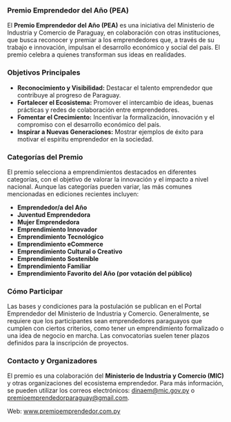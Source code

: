 ### **Premio Emprendedor del Año (PEA)**

El **Premio Emprendedor del Año (PEA)** es una iniciativa del Ministerio de Industria y Comercio de Paraguay, en colaboración con otras instituciones, que busca reconocer y premiar a los emprendedores que, a través de su trabajo e innovación, impulsan el desarrollo económico y social del país. El premio celebra a quienes transforman sus ideas en realidades.

### **Objetivos Principales**

* **Reconocimiento y Visibilidad:** Destacar el talento emprendedor que contribuye al progreso de Paraguay.  
* **Fortalecer el Ecosistema:** Promover el intercambio de ideas, buenas prácticas y redes de colaboración entre emprendedores.  
* **Fomentar el Crecimiento:** Incentivar la formalización, innovación y el compromiso con el desarrollo económico del país.  
* **Inspirar a Nuevas Generaciones:** Mostrar ejemplos de éxito para motivar el espíritu emprendedor en la sociedad.

### **Categorías del Premio**

El premio selecciona a emprendimientos destacados en diferentes categorías, con el objetivo de valorar la innovación y el impacto a nivel nacional. Aunque las categorías pueden variar, las más comunes mencionadas en ediciones recientes incluyen:

* **Emprendedor/a del Año**  
* **Juventud Emprendedora**  
* **Mujer Emprendedora**  
* **Emprendimiento Innovador**  
* **Emprendimiento Tecnológico**  
* **Emprendimiento eCommerce**  
* **Emprendimiento Cultural o Creativo**  
* **Emprendimiento Sostenible**  
* **Emprendimiento Familiar**  
* **Emprendimiento Favorito del Año (por votación del público)**

### **Cómo Participar**

Las bases y condiciones para la postulación se publican en el Portal Emprendedor del Ministerio de Industria y Comercio. Generalmente, se requiere que los participantes sean emprendedores paraguayos que cumplen con ciertos criterios, como tener un emprendimiento formalizado o una idea de negocio en marcha. Las convocatorias suelen tener plazos definidos para la inscripción de proyectos.

### **Contacto y Organizadores**

El premio es una colaboración del **Ministerio de Industria y Comercio (MIC)** y otras organizaciones del ecosistema emprendedor. Para más información, se pueden utilizar los correos electrónicos: dinaem@mic.gov.py o premioemprendedorparaguay@gmail.com.

Web: www.premioemprendedor.com.py